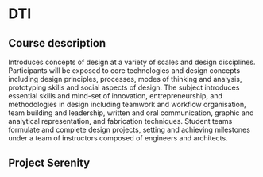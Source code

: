 # DTI

## Course description
Introduces concepts of design at a variety of scales and design disciplines. Participants will be exposed to core technologies and design concepts including design principles, processes, modes of thinking and analysis, prototyping skills and social aspects of design. The subject introduces essential skills and mind-set of innovation, entrepreneurship, and methodologies in design including teamwork and workflow organisation, team building and leadership, written and oral communication, graphic and analytical representation, and fabrication techniques. Student teams formulate and complete design projects, setting and achieving milestones under a team of instructors composed of engineers and architects.

## Project Serenity